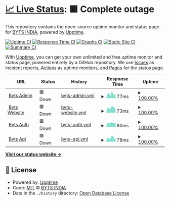 # [📈 Live Status](https://ping.byts.co.in): <!--live status--> **🟥 Complete outage**

This repository contains the open-source uptime monitor and status page for [BYTS INDIA](https://ping.byts.co.in), powered by [Upptime](https://github.com/upptime/upptime).

[![Uptime CI](https://github.com/byts-india/ping/workflows/Uptime%20CI/badge.svg)](https://github.com/byts-india/ping/actions?query=workflow%3A%22Uptime+CI%22)
[![Response Time CI](https://github.com/byts-india/ping/workflows/Response%20Time%20CI/badge.svg)](https://github.com/byts-india/ping/actions?query=workflow%3A%22Response+Time+CI%22)
[![Graphs CI](https://github.com/byts-india/ping/workflows/Graphs%20CI/badge.svg)](https://github.com/byts-india/ping/actions?query=workflow%3A%22Graphs+CI%22)
[![Static Site CI](https://github.com/byts-india/ping/workflows/Static%20Site%20CI/badge.svg)](https://github.com/byts-india/ping/actions?query=workflow%3A%22Static+Site+CI%22)
[![Summary CI](https://github.com/byts-india/ping/workflows/Summary%20CI/badge.svg)](https://github.com/byts-india/ping/actions?query=workflow%3A%22Summary+CI%22)

With [Upptime](https://upptime.js.org), you can get your own unlimited and free uptime monitor and status page, powered entirely by a GitHub repository. We use [Issues](https://github.com/byts-india/ping/issues) as incident reports, [Actions](https://github.com/byts-india/ping/actions) as uptime monitors, and [Pages](https://ping.byts.co.in) for the status page.

<!--start: status pages-->
<!-- This summary is generated by Upptime (https://github.com/upptime/upptime) -->
<!-- Do not edit this manually, your changes will be overwritten -->
<!-- prettier-ignore -->
| URL | Status | History | Response Time | Uptime |
| --- | ------ | ------- | ------------- | ------ |
| <img alt="" src="https://favicons.githubusercontent.com/dadmin.byts.co.in" height="13"> [Byts Admin](https://dadmin.byts.co.in) | 🟥 Down | [byts-admin.yml](https://github.com/byts-india/ping/commits/HEAD/history/byts-admin.yml) | <details><summary><img alt="Response time graph" src="./graphs/byts-admin/response-time-week.png" height="20"> 77ms</summary><br><a href="https://ping.byts.co.in/history/byts-admin"><img alt="Response time 90" src="https://img.shields.io/endpoint?url=https%3A%2F%2Fraw.githubusercontent.com%2Fbyts-india%2Fping%2FHEAD%2Fapi%2Fbyts-admin%2Fresponse-time.json"></a><br><a href="https://ping.byts.co.in/history/byts-admin"><img alt="24-hour response time 70" src="https://img.shields.io/endpoint?url=https%3A%2F%2Fraw.githubusercontent.com%2Fbyts-india%2Fping%2FHEAD%2Fapi%2Fbyts-admin%2Fresponse-time-day.json"></a><br><a href="https://ping.byts.co.in/history/byts-admin"><img alt="7-day response time 77" src="https://img.shields.io/endpoint?url=https%3A%2F%2Fraw.githubusercontent.com%2Fbyts-india%2Fping%2FHEAD%2Fapi%2Fbyts-admin%2Fresponse-time-week.json"></a><br><a href="https://ping.byts.co.in/history/byts-admin"><img alt="30-day response time 93" src="https://img.shields.io/endpoint?url=https%3A%2F%2Fraw.githubusercontent.com%2Fbyts-india%2Fping%2FHEAD%2Fapi%2Fbyts-admin%2Fresponse-time-month.json"></a><br><a href="https://ping.byts.co.in/history/byts-admin"><img alt="1-year response time 90" src="https://img.shields.io/endpoint?url=https%3A%2F%2Fraw.githubusercontent.com%2Fbyts-india%2Fping%2FHEAD%2Fapi%2Fbyts-admin%2Fresponse-time-year.json"></a></details> | <details><summary><a href="https://ping.byts.co.in/history/byts-admin">100.00%</a></summary><a href="https://ping.byts.co.in/history/byts-admin"><img alt="All-time uptime 99.98%" src="https://img.shields.io/endpoint?url=https%3A%2F%2Fraw.githubusercontent.com%2Fbyts-india%2Fping%2FHEAD%2Fapi%2Fbyts-admin%2Fuptime.json"></a><br><a href="https://ping.byts.co.in/history/byts-admin"><img alt="24-hour uptime 100.00%" src="https://img.shields.io/endpoint?url=https%3A%2F%2Fraw.githubusercontent.com%2Fbyts-india%2Fping%2FHEAD%2Fapi%2Fbyts-admin%2Fuptime-day.json"></a><br><a href="https://ping.byts.co.in/history/byts-admin"><img alt="7-day uptime 100.00%" src="https://img.shields.io/endpoint?url=https%3A%2F%2Fraw.githubusercontent.com%2Fbyts-india%2Fping%2FHEAD%2Fapi%2Fbyts-admin%2Fuptime-week.json"></a><br><a href="https://ping.byts.co.in/history/byts-admin"><img alt="30-day uptime 100.00%" src="https://img.shields.io/endpoint?url=https%3A%2F%2Fraw.githubusercontent.com%2Fbyts-india%2Fping%2FHEAD%2Fapi%2Fbyts-admin%2Fuptime-month.json"></a><br><a href="https://ping.byts.co.in/history/byts-admin"><img alt="1-year uptime 99.98%" src="https://img.shields.io/endpoint?url=https%3A%2F%2Fraw.githubusercontent.com%2Fbyts-india%2Fping%2FHEAD%2Fapi%2Fbyts-admin%2Fuptime-year.json"></a></details>
| <img alt="" src="https://favicons.githubusercontent.com/demo.byts.co.in" height="13"> [Byts Website](https://demo.byts.co.in) | 🟥 Down | [byts-website.yml](https://github.com/byts-india/ping/commits/HEAD/history/byts-website.yml) | <details><summary><img alt="Response time graph" src="./graphs/byts-website/response-time-week.png" height="20"> 73ms</summary><br><a href="https://ping.byts.co.in/history/byts-website"><img alt="Response time 84" src="https://img.shields.io/endpoint?url=https%3A%2F%2Fraw.githubusercontent.com%2Fbyts-india%2Fping%2FHEAD%2Fapi%2Fbyts-website%2Fresponse-time.json"></a><br><a href="https://ping.byts.co.in/history/byts-website"><img alt="24-hour response time 34" src="https://img.shields.io/endpoint?url=https%3A%2F%2Fraw.githubusercontent.com%2Fbyts-india%2Fping%2FHEAD%2Fapi%2Fbyts-website%2Fresponse-time-day.json"></a><br><a href="https://ping.byts.co.in/history/byts-website"><img alt="7-day response time 73" src="https://img.shields.io/endpoint?url=https%3A%2F%2Fraw.githubusercontent.com%2Fbyts-india%2Fping%2FHEAD%2Fapi%2Fbyts-website%2Fresponse-time-week.json"></a><br><a href="https://ping.byts.co.in/history/byts-website"><img alt="30-day response time 85" src="https://img.shields.io/endpoint?url=https%3A%2F%2Fraw.githubusercontent.com%2Fbyts-india%2Fping%2FHEAD%2Fapi%2Fbyts-website%2Fresponse-time-month.json"></a><br><a href="https://ping.byts.co.in/history/byts-website"><img alt="1-year response time 84" src="https://img.shields.io/endpoint?url=https%3A%2F%2Fraw.githubusercontent.com%2Fbyts-india%2Fping%2FHEAD%2Fapi%2Fbyts-website%2Fresponse-time-year.json"></a></details> | <details><summary><a href="https://ping.byts.co.in/history/byts-website">100.00%</a></summary><a href="https://ping.byts.co.in/history/byts-website"><img alt="All-time uptime 99.98%" src="https://img.shields.io/endpoint?url=https%3A%2F%2Fraw.githubusercontent.com%2Fbyts-india%2Fping%2FHEAD%2Fapi%2Fbyts-website%2Fuptime.json"></a><br><a href="https://ping.byts.co.in/history/byts-website"><img alt="24-hour uptime 100.00%" src="https://img.shields.io/endpoint?url=https%3A%2F%2Fraw.githubusercontent.com%2Fbyts-india%2Fping%2FHEAD%2Fapi%2Fbyts-website%2Fuptime-day.json"></a><br><a href="https://ping.byts.co.in/history/byts-website"><img alt="7-day uptime 100.00%" src="https://img.shields.io/endpoint?url=https%3A%2F%2Fraw.githubusercontent.com%2Fbyts-india%2Fping%2FHEAD%2Fapi%2Fbyts-website%2Fuptime-week.json"></a><br><a href="https://ping.byts.co.in/history/byts-website"><img alt="30-day uptime 100.00%" src="https://img.shields.io/endpoint?url=https%3A%2F%2Fraw.githubusercontent.com%2Fbyts-india%2Fping%2FHEAD%2Fapi%2Fbyts-website%2Fuptime-month.json"></a><br><a href="https://ping.byts.co.in/history/byts-website"><img alt="1-year uptime 99.98%" src="https://img.shields.io/endpoint?url=https%3A%2F%2Fraw.githubusercontent.com%2Fbyts-india%2Fping%2FHEAD%2Fapi%2Fbyts-website%2Fuptime-year.json"></a></details>
| <img alt="" src="https://favicons.githubusercontent.com/auth.byts.co.in" height="13"> [Byts Auth](https://auth.byts.co.in) | 🟥 Down | [byts-auth.yml](https://github.com/byts-india/ping/commits/HEAD/history/byts-auth.yml) | <details><summary><img alt="Response time graph" src="./graphs/byts-auth/response-time-week.png" height="20"> 80ms</summary><br><a href="https://ping.byts.co.in/history/byts-auth"><img alt="Response time 81" src="https://img.shields.io/endpoint?url=https%3A%2F%2Fraw.githubusercontent.com%2Fbyts-india%2Fping%2FHEAD%2Fapi%2Fbyts-auth%2Fresponse-time.json"></a><br><a href="https://ping.byts.co.in/history/byts-auth"><img alt="24-hour response time 72" src="https://img.shields.io/endpoint?url=https%3A%2F%2Fraw.githubusercontent.com%2Fbyts-india%2Fping%2FHEAD%2Fapi%2Fbyts-auth%2Fresponse-time-day.json"></a><br><a href="https://ping.byts.co.in/history/byts-auth"><img alt="7-day response time 80" src="https://img.shields.io/endpoint?url=https%3A%2F%2Fraw.githubusercontent.com%2Fbyts-india%2Fping%2FHEAD%2Fapi%2Fbyts-auth%2Fresponse-time-week.json"></a><br><a href="https://ping.byts.co.in/history/byts-auth"><img alt="30-day response time 84" src="https://img.shields.io/endpoint?url=https%3A%2F%2Fraw.githubusercontent.com%2Fbyts-india%2Fping%2FHEAD%2Fapi%2Fbyts-auth%2Fresponse-time-month.json"></a><br><a href="https://ping.byts.co.in/history/byts-auth"><img alt="1-year response time 81" src="https://img.shields.io/endpoint?url=https%3A%2F%2Fraw.githubusercontent.com%2Fbyts-india%2Fping%2FHEAD%2Fapi%2Fbyts-auth%2Fresponse-time-year.json"></a></details> | <details><summary><a href="https://ping.byts.co.in/history/byts-auth">100.00%</a></summary><a href="https://ping.byts.co.in/history/byts-auth"><img alt="All-time uptime 99.98%" src="https://img.shields.io/endpoint?url=https%3A%2F%2Fraw.githubusercontent.com%2Fbyts-india%2Fping%2FHEAD%2Fapi%2Fbyts-auth%2Fuptime.json"></a><br><a href="https://ping.byts.co.in/history/byts-auth"><img alt="24-hour uptime 100.00%" src="https://img.shields.io/endpoint?url=https%3A%2F%2Fraw.githubusercontent.com%2Fbyts-india%2Fping%2FHEAD%2Fapi%2Fbyts-auth%2Fuptime-day.json"></a><br><a href="https://ping.byts.co.in/history/byts-auth"><img alt="7-day uptime 100.00%" src="https://img.shields.io/endpoint?url=https%3A%2F%2Fraw.githubusercontent.com%2Fbyts-india%2Fping%2FHEAD%2Fapi%2Fbyts-auth%2Fuptime-week.json"></a><br><a href="https://ping.byts.co.in/history/byts-auth"><img alt="30-day uptime 100.00%" src="https://img.shields.io/endpoint?url=https%3A%2F%2Fraw.githubusercontent.com%2Fbyts-india%2Fping%2FHEAD%2Fapi%2Fbyts-auth%2Fuptime-month.json"></a><br><a href="https://ping.byts.co.in/history/byts-auth"><img alt="1-year uptime 99.98%" src="https://img.shields.io/endpoint?url=https%3A%2F%2Fraw.githubusercontent.com%2Fbyts-india%2Fping%2FHEAD%2Fapi%2Fbyts-auth%2Fuptime-year.json"></a></details>
| <img alt="" src="https://favicons.githubusercontent.com/api.byts.co.in" height="13"> [Byts Api](https://api.byts.co.in) | 🟥 Down | [byts-api.yml](https://github.com/byts-india/ping/commits/HEAD/history/byts-api.yml) | <details><summary><img alt="Response time graph" src="./graphs/byts-api/response-time-week.png" height="20"> 78ms</summary><br><a href="https://ping.byts.co.in/history/byts-api"><img alt="Response time 81" src="https://img.shields.io/endpoint?url=https%3A%2F%2Fraw.githubusercontent.com%2Fbyts-india%2Fping%2FHEAD%2Fapi%2Fbyts-api%2Fresponse-time.json"></a><br><a href="https://ping.byts.co.in/history/byts-api"><img alt="24-hour response time 77" src="https://img.shields.io/endpoint?url=https%3A%2F%2Fraw.githubusercontent.com%2Fbyts-india%2Fping%2FHEAD%2Fapi%2Fbyts-api%2Fresponse-time-day.json"></a><br><a href="https://ping.byts.co.in/history/byts-api"><img alt="7-day response time 78" src="https://img.shields.io/endpoint?url=https%3A%2F%2Fraw.githubusercontent.com%2Fbyts-india%2Fping%2FHEAD%2Fapi%2Fbyts-api%2Fresponse-time-week.json"></a><br><a href="https://ping.byts.co.in/history/byts-api"><img alt="30-day response time 76" src="https://img.shields.io/endpoint?url=https%3A%2F%2Fraw.githubusercontent.com%2Fbyts-india%2Fping%2FHEAD%2Fapi%2Fbyts-api%2Fresponse-time-month.json"></a><br><a href="https://ping.byts.co.in/history/byts-api"><img alt="1-year response time 81" src="https://img.shields.io/endpoint?url=https%3A%2F%2Fraw.githubusercontent.com%2Fbyts-india%2Fping%2FHEAD%2Fapi%2Fbyts-api%2Fresponse-time-year.json"></a></details> | <details><summary><a href="https://ping.byts.co.in/history/byts-api">100.00%</a></summary><a href="https://ping.byts.co.in/history/byts-api"><img alt="All-time uptime 99.98%" src="https://img.shields.io/endpoint?url=https%3A%2F%2Fraw.githubusercontent.com%2Fbyts-india%2Fping%2FHEAD%2Fapi%2Fbyts-api%2Fuptime.json"></a><br><a href="https://ping.byts.co.in/history/byts-api"><img alt="24-hour uptime 100.00%" src="https://img.shields.io/endpoint?url=https%3A%2F%2Fraw.githubusercontent.com%2Fbyts-india%2Fping%2FHEAD%2Fapi%2Fbyts-api%2Fuptime-day.json"></a><br><a href="https://ping.byts.co.in/history/byts-api"><img alt="7-day uptime 100.00%" src="https://img.shields.io/endpoint?url=https%3A%2F%2Fraw.githubusercontent.com%2Fbyts-india%2Fping%2FHEAD%2Fapi%2Fbyts-api%2Fuptime-week.json"></a><br><a href="https://ping.byts.co.in/history/byts-api"><img alt="30-day uptime 100.00%" src="https://img.shields.io/endpoint?url=https%3A%2F%2Fraw.githubusercontent.com%2Fbyts-india%2Fping%2FHEAD%2Fapi%2Fbyts-api%2Fuptime-month.json"></a><br><a href="https://ping.byts.co.in/history/byts-api"><img alt="1-year uptime 99.98%" src="https://img.shields.io/endpoint?url=https%3A%2F%2Fraw.githubusercontent.com%2Fbyts-india%2Fping%2FHEAD%2Fapi%2Fbyts-api%2Fuptime-year.json"></a></details>

<!--end: status pages-->

[**Visit our status website →**](https://ping.byts.co.in)

## 📄 License

- Powered by: [Upptime](https://github.com/upptime/upptime)
- Code: [MIT](./LICENSE) © [BYTS INDIA](https://ping.byts.co.in)
- Data in the `./history` directory: [Open Database License](https://opendatacommons.org/licenses/odbl/1-0/)
